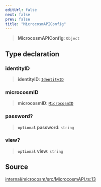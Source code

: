 ```yaml
---
editUrl: false
next: false
prev: false
title: "MicrocosmAPIConfig"
---
```


> **MicrocosmAPIConfig**: `Object`

## Type declaration

### identityID

> **identityID**: [`IdentityID`](IdentityID.md)

### microcosmID

> **microcosmID**: [`MicrocosmID`](MicrocosmID.md)

### password?

> **`optional`** **password**: `string`

### view?

> **`optional`** **view**: `string`

## Source

[internal/microcosm/src/MicrocosmAPI.ts:13](https://github.com/nodenogg-in/alpha-p2p/blob/a4d5eff/internal/microcosm/src/MicrocosmAPI.ts#L13)
